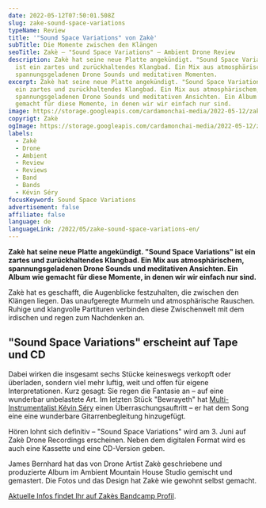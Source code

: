 ```yaml
---
date: 2022-05-12T07:50:01.508Z
slug: zake-sound-space-variations
typeName: Review
title: '"Sound Space Variations" von Zakè'
subTitle: Die Momente zwischen den Klängen
seoTitle: Zakè – "Sound Space Variations" – Ambient Drone Review
description: Zakè hat seine neue Platte angekündigt. "Sound Space Variations"
  ist ein zartes und zurückhaltendes Klangbad. Ein Mix aus atmosphärischem,
  spannungsgeladenen Drone Sounds und meditativen Momenten.
excerpt: Zakè hat seine neue Platte angekündigt. "Sound Space Variations" ist
  ein zartes und zurückhaltendes Klangbad. Ein Mix aus atmosphärischem,
  spannungsgeladenen Drone Sounds und meditativen Ansichten. Ein Album wie
  gemacht für diese Momente, in denen wir wir einfach nur sind.
image: https://storage.googleapis.com/cardamonchai-media/2022-05-12/zake-sound-space-variations-jpg-imagine-181818_929292_1024_768/640.webp
copyrigt: Zakè
ogImage: https://storage.googleapis.com/cardamonchai-media/2022-05-12/zake-sound-space-variations-fb-jpg-imagine-181818_6b6b6b_1200_628/640.webp
labels:
  - Zakè
  - Drone
  - Ambient
  - Review
  - Reviews
  - Band
  - Bands
  - Kévin Séry
focusKeyword: Sound Space Variations
advertisement: false
affiliate: false
language: de
languageLink: /2022/05/zake-sound-space-variations-en/
---
```

**Zakè hat seine neue Platte angekündigt. "Sound Space Variations" ist ein zartes und zurückhaltendes Klangbad. Ein Mix aus atmosphärischem, spannungsgeladenen Drone Sounds und meditativen Ansichten. Ein Album wie gemacht für diese Momente, in denen wir wir einfach nur sind.**

Zakè hat es geschafft, die Augenblicke festzuhalten, die zwischen den Klängen liegen. Das unaufgeregte Murmeln und atmosphärische Rauschen. Ruhige und klangvolle Partituren verbinden diese Zwischenwelt mit dem irdischen und regen zum Nachdenken an.

## "Sound Space Variations" erscheint auf Tape und CD

Dabei wirken die insgesamt sechs Stücke keineswegs verkopft oder überladen, sondern viel mehr luftig, weit und offen für eigene Interpretationen. Kurz gesagt: Sie regen die Fantasie an – auf eine wunderbar unbelastete Art. Im letzten Stück "Bewrayeth" hat [Multi-Instrumentalist Kévin Séry](/2020/04/from-overseas-interview/) einen Überraschungsauftritt – er hat dem Song eine eine wunderbare Gitarrenbegleitung hinzugefügt.

Hören lohnt sich definitiv – "Sound Space Variations" wird am 3. Juni auf Zakè Drone Recordings erscheinen. Neben dem digitalen Format wird es auch eine Kassette und eine CD-Version geben.

James Bernhard hat das von Drone Artist Zakè geschriebene und produzierte Album im Ambient Mountain House Studio gemischt und gemastert. Die Fotos und das Design hat Zakè wie gewohnt selbst gemacht.

[Aktuelle Infos findet Ihr auf Zakès Bandcamp Profil](https://zakedrone.bandcamp.com/).